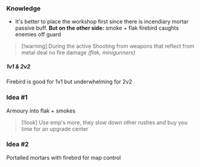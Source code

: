 ### Knowledge
- It's better to place the workshop first since there is incendiary mortar passive buff.
**But on the other side:** smoke + flak firebird caughts enemies off guard

>[!warning] During the active
>Shooting from weapons that reflect from metal deal no fire damage *(flak, minigunners)*
##### 1v1 & 2v2
Firebird is good for 1v1 but underwhelming for 2v2
### Idea #1
Armoury into flak + smokes 

>[!look]
>Use emp's more, they slow down other rushes and buy you time for an upgrade center

### Idea #2
Portalled mortars with firebird for map control